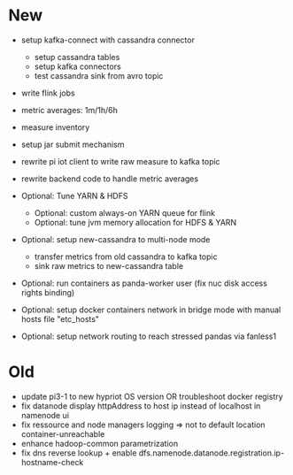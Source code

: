 # New

- setup kafka-connect with cassandra connector
    - setup cassandra tables
    - setup kafka connectors
    - test cassandra sink from avro topic
- write flink jobs
 - metric averages: 1m/1h/6h
 - measure inventory
 - setup jar submit mechanism
- rewrite pi iot client to write raw measure to kafka topic
- rewrite backend code to handle metric averages


- Optional: Tune YARN & HDFS
    - Optional: custom always-on YARN queue for flink
    - Optional: tune jvm memory allocation for HDFS & YARN
- Optional: setup new-cassandra to multi-node mode
    - transfer metrics from old cassandra to kafka topic
    - sink raw metrics to new-cassandra table
- Optional: run containers as panda-worker user (fix nuc disk access rights binding)
- Optional: setup docker containers network in bridge mode with manual hosts file "etc_hosts"
- Optional: setup network routing to reach stressed pandas via fanless1

# Old
- update pi3-1 to new hypriot OS version OR troubleshoot docker registry
- fix datanode display httpAddress to host ip instead of localhost in namenode ui
- fix ressource and node managers logging => not to default location container-unreachable
- enhance hadoop-common parametrization
- fix dns reverse lookup + enable dfs.namenode.datanode.registration.ip-hostname-check
